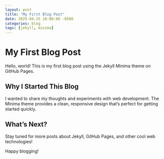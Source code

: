 ```yaml
---
layout: post
title: "My First Blog Post"
date: 2025-04-25 10:00:00 -0500
categories: blog
tags: [jekyll, minima]
---
```


# My First Blog Post

Hello, world! This is my first blog post using the Jekyll Minima theme on GitHub Pages.

## Why I Started This Blog

I wanted to share my thoughts and experiments with web development. The Minima theme provides a clean, responsive design that’s perfect for getting started quickly.

## What’s Next?

Stay tuned for more posts about Jekyll, GitHub Pages, and other cool web technologies!

Happy blogging!
